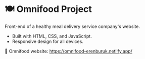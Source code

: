 # 🍽 Omnifood Project

Front-end of a healthy meal delivery service company's website.

- Built with HTML, CSS, and JavaScript.
- Responsive design for all devices.

🥑 Omnifood website: https://omnifood-erenburuk.netlify.app/
